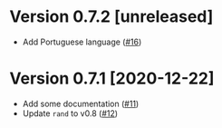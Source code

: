 # Version 0.7.2 [unreleased]

- Add Portuguese language ([#16](https://github.com/koushiro/bip0039-rs/pull/16))

# Version 0.7.1 [2020-12-22]

- Add some documentation ([#11](https://github.com/koushiro/bip0039-rs/pull/11))
- Update `rand` to v0.8 ([#12](https://github.com/koushiro/bip0039-rs/pull/12))

